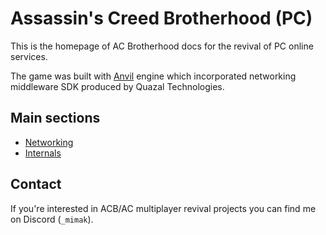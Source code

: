 # Assassin's Creed Brotherhood (PC)

This is the homepage of AC Brotherhood docs for the revival of PC online services.

The game was built with [Anvil](https://en.wikipedia.org/wiki/Ubisoft_Anvil) engine which incorporated networking middleware SDK produced by Quazal Technologies.

## Main sections

- [Networking](/Networking.md)
- [Internals](/Internals.md)

## Contact

If you're interested in ACB/AC multiplayer revival projects you can find me on Discord (`_mimak`).
